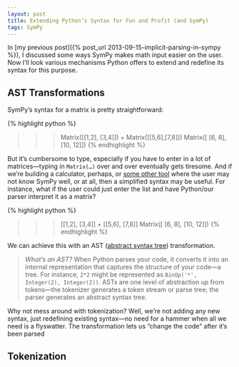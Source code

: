 ```yaml
---
layout: post
title: Extending Python’s Syntax for Fun and Profit (and SymPy)
tags: SymPy
---
```


In [my previous post]({% post_url 2013-09-15-implicit-parsing-in-sympy %}),
I discussed some ways SymPy makes math input easier on the user. Now I’ll
look various mechanisms Python offers to extend and redefine its syntax
for this purpose.

## AST Transformations

SymPy’s syntax for a matrix is pretty straightforward:

{% highlight python %}
>>> Matrix([[1,2], [3,4]]) + Matrix([[5,6],[7,8]])
Matrix([
[6, 8],
[10, 12]])
{% endhighlight %}

But it’s cumbersome to type, especially if you have to enter in a lot of
matrices—typing in `Matrix(…)` over and over eventually gets tiresome. And
if we’re building a calculator, perhaps, or
[some other tool](http://www.sympygamma.com) where the user may not know
SymPy well, or at all, then a simplified syntax may be useful. For instance,
what if the user could just enter the list and have Python/our parser
interpret it as a matrix?

{% highlight python %}
>>> [[1,2], [3,4]] + [[5,6], [7,8]]
Matrix([
[6, 8],
[10, 12]])
{% endhighlight %}

We can achieve this with an AST
([abstract syntax tree](http://en.wikipedia.org/wiki/Abstract_syntax_tree))
transformation.

>*What’s an AST?* When Python parses your code, it converts it into an
>internal representation that captures the structure of your code—a
>tree. For instance, `2*2` might be represented as `BinOp('*', Integer(2),
>Integer(2))`. ASTs are one level of abstraction up from tokens—the
>tokenizer generates a token stream or parse tree; the parser generates an
>abstract syntax tree.

Why not mess around with tokenization? Well, we’re not adding any new
syntax, just redefining existing syntax—no need for a hammer when all we
need is a flyswatter. The transformation lets us “change the code” after
it’s been parsed

## Tokenization

